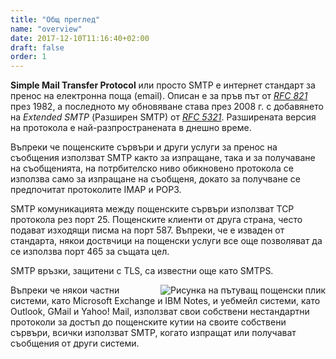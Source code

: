```yaml
---
title: "Общ преглед"
name: "overview"
date: 2017-12-10T11:16:40+02:00
draft: false
order: 1
---
```


**Simple Mail Transfer Protocol** или просто SMTP е интернет стандарт за пренос на електронна поща (email). Описан е за пръв път от
<a href="https://tools.ietf.org/html/rfc821" target="_blank">*RFC 821*</a> през 1982, а последното му обновяване става през 2008 г. с добавянето на *Extended SMTP* (Разширен SMTP) от
<a href="https://tools.ietf.org/html/rfc5321" target="_blank">*RFC 5321*</a>. Разширената версия на протокола е най-разпространената в днешно време.

Въпреки че пощенските сървъри и други услуги за пренос на съобщения използват SMTP както за изпращане, така и за получаване на съобщенията, на потрбителско ниво обикновено протокола се използва само за изпращане на съобщеня, докато за получване се предпочитат протоколите IMAP и POP3.

SMTP комуникацията между пощенските сървъри използват TCP протокола рез порт 25. Пощенските клиенти от друга страна, често подават изходящи писма на порт 587. Въпреки, че е изваден от стандарта, някои доствчици на пощенски услуги все още позволяват да се използва порт 465 за същата цел.

SMTP връзки, защитени с TLS, са известни още като SMTPS.

<img align="right" alt="Рисунка на пътуващ пощенски плик" src="/simple-hugo-website/images/mail-drawing.png">

Въпреки че някои частни системи, като Microsoft Exchange и IBM Notes, и уебмейл системи, като Outlook, GMail и Yahoo! Mail, използват свои собствени нестандартни протоколи за достъп до пощенските кутии на своите собствени сървъри, всички използват SMTP, когато изпращат или получават съобщения от други системи.
